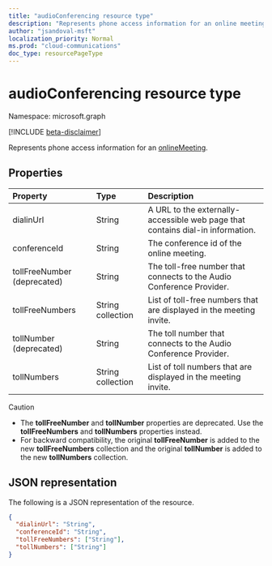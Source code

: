 ```yaml
---
title: "audioConferencing resource type"
description: "Represents phone access information for an online meeting."
author: "jsandoval-msft"
localization_priority: Normal
ms.prod: "cloud-communications"
doc_type: resourcePageType
---
```


# audioConferencing resource type

Namespace: microsoft.graph

[!INCLUDE [beta-disclaimer](../../includes/beta-disclaimer.md)]

Represents phone access information for an [onlineMeeting](onlinemeeting.md).

## Properties

| Property                    | Type              | Description                                                                    |
| :-------------------------- | :---------------- | :----------------------------------------------------------------------------- |
| dialinUrl                   | String            | A URL to the externally-accessible web page that contains dial-in information. |
| conferenceId                | String            | The conference id of the online meeting.                                       |
| tollFreeNumber (deprecated) | String            | The toll-free number that connects to the Audio Conference Provider.           |
| tollFreeNumbers             | String collection | List of toll-free numbers that are displayed in the meeting invite.            |
| tollNumber (deprecated)     | String            | The toll number that connects to the Audio Conference Provider.                |
| tollNumbers                 | String collection | List of toll numbers that are displayed in the meeting invite.                 |

> [!CAUTION]
>
>- The **tollFreeNumber** and **tollNumber** properties are deprecated. Use the **tollFreeNumbers** and **tollNumbers** properties instead.
>- For backward compatibility, the original **tollFreeNumber** is added to the new **tollFreeNumbers** collection and the original **tollNumber** is added to the new **tollNumbers** collection.

## JSON representation

The following is a JSON representation of the resource.

<!-- {
  "blockType": "resource",
  "optionalProperties": [

  ],
  "@odata.type": "microsoft.graph.audioConferencing"
}-->
```json
{
  "dialinUrl": "String",
  "conferenceId": "String",
  "tollFreeNumbers": ["String"],
  "tollNumbers": ["String"]
}
```

<!-- uuid: 8fcb5dbc-d5aa-4681-8e31-b001d5168d79
2015-10-25 14:57:30 UTC -->
<!--
{
  "type": "#page.annotation",
  "description": "audioConferencing resource",
  "keywords": "",
  "section": "documentation",
  "tocPath": "",
  "suppressions": []
}
-->


